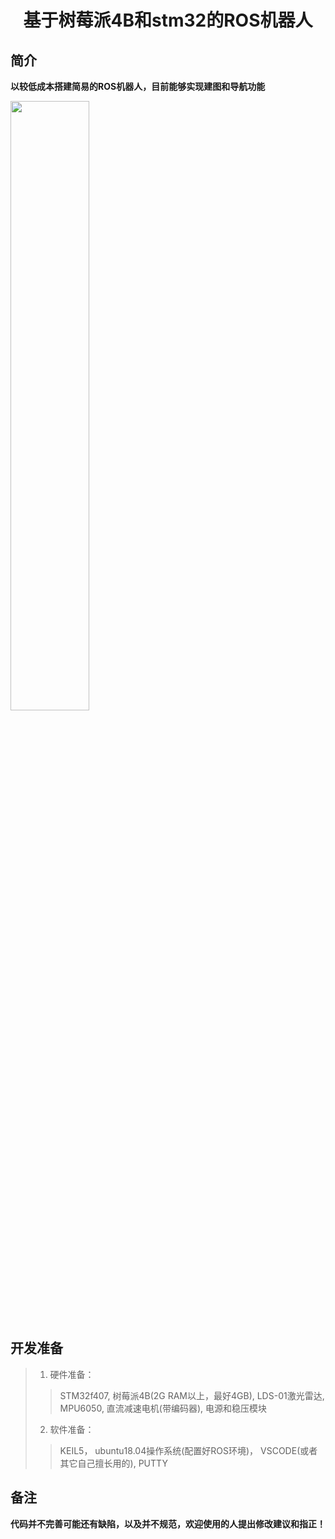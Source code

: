 # <center> 基于树莓派4B和stm32的ROS机器人
## 简介
  **以较低成本搭建简易的ROS机器人，目前能够实现建图和导航功能**  
  
<img decoding="async" src="https://github.com/jiuden/ROS_DIFF/blob/main/photo/myrobot.png" width="50%">

## 开发准备
> 1. 硬件准备：
> >  STM32f407, 树莓派4B(2G RAM以上，最好4GB), LDS-01激光雷达, MPU6050, 直流减速电机(带编码器), 电源和稳压模块
> 2. 软件准备：
> >  KEIL5， ubuntu18.04操作系统(配置好ROS环境)， VSCODE(或者其它自己擅长用的), PUTTY

## 备注
  **代码并不完善可能还有缺陷，以及并不规范，欢迎使用的人提出修改建议和指正！**
